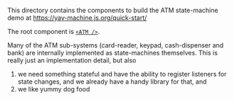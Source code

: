 This directory contains the components to build the ATM state-machine demo at https://yay-machine.js.org/quick-start/

The root component is [`<ATM />`](./ATM.tsx).

Many of the ATM sub-systems (card-reader, keypad, cash-dispenser and bank) are internally implemented as state-machines themselves. This is really just an implementation detail, but also

1. we need something stateful and have the ability to register listeners for state changes, and we already have a handy library for that, and
2. we like yummy dog food
